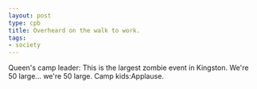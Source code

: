 ```yaml
---
layout: post
type: cpb
title: Overheard on the walk to work.
tags:
- society
---
```

Queen's camp leader: This is the largest zombie event in Kingston.
We're 50 large... we're 50 large.
Camp kids:Applause.
